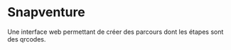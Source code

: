 # Snapventure

Une interface web permettant de créer des parcours dont les étapes sont des qrcodes.
